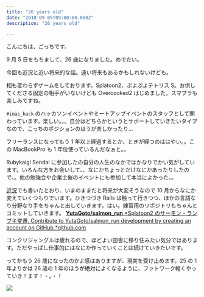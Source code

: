 ```yaml
---
title: "26 years old"
date: "2018-09-05T09:00:00.000Z"
description: "26 years old"

---
```


こんにちは、ごっちです。

9 月 5 日をもちまして、26 歳になりました。めでたい。

今回も近況と近い将来的な話。遠い将来もあるかもしれないけども。

相も変わらずゲームをしております。Splatoon2、ぷよぷよテトリス S。お供してくださる固定の相手がいないけども Overcooked2 はじめました。スマブラも楽しみですね。

`#imas_hack` のハッカソンイベントやミートアップイベントのスタッフとして関わっています。楽しい。。。自分はどちらかというとサポートしていきたいタイプなので、こっちのポジションのほうが楽しかったり…

フリーランスになってもう 1 年以上経過するとか、ときが経つのははやい。。この MacBookPro も 1 年位使っているんだなぁと。。

Rubykaigi Sendai に参加したの自分の人生のなかではかなりでかい気がしています。いろんな方をお会いして、、なにかちょっとだけなにかあったりしたので。。他の勉強会や企業主催のイベントにも参加して本当によかった。。

[近況](https://medium.com/@gggooottto/%E7%8F%BE%E7%8A%B6%E3%81%AE%E6%95%B4%E7%90%86-1d5070e4a3e1)でも書いたとおり、いまのままだと将来が大変そうなので 10 月からなにか変えていくつもりでいます。ひきつづき Rails は触って行きつつ、ほかの言語なり分野なり手をちゃんと出していきます。はい。練習用のリポジトリもちゃんとコミットしていきます。
[**YutaGoto/salmon_run** *Splatoon2 のサーモン・ランブキ変遷. Contribute to YutaGoto/salmon_run development by creating an account on GitHub.*github.com](https://github.com/YutaGoto/salmon_run)

コンクリジャングルは疲れるので、ほどよい田舎に移り住みたい気分ではあります。ただやっぱし仕事的にはなにか作っていくことは続けていきたいです。

ってかもう 26 歳になったのかよ感はありますが、現実を受け止めます。25 の 1 年よりかは 26 歳の 1 年のほうが絶対によくなるように、フットワーク軽くやっていき！ます！・。・！

![](https://cdn-images-1.medium.com/max/2380/1*oAGPj-nz9h-nLs8BDVZ1dg.jpeg)

